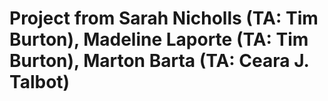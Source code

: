 # Project from Sarah Nicholls (TA: Tim Burton), Madeline Laporte (TA: Tim Burton), Marton Barta (TA: Ceara J. Talbot)
